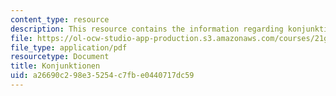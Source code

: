 ```yaml
---
content_type: resource
description: This resource contains the information regarding konjunktionen.
file: https://ol-ocw-studio-app-production.s3.amazonaws.com/courses/21g-401-german-i-fall-2008/a26690c298e35254c7fbe0440717dc59_MIT21G_401F08_subord.pdf
file_type: application/pdf
resourcetype: Document
title: Konjunktionen
uid: a26690c2-98e3-5254-c7fb-e0440717dc59
---
```

